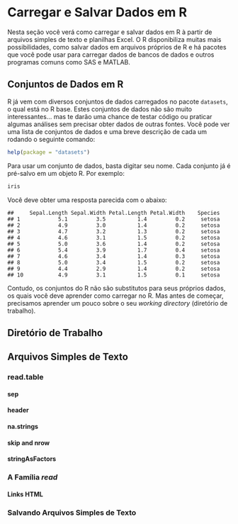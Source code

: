 # Carregar e Salvar Dados em R

Nesta seção você verá como carregar e salvar dados em R à partir de arquivos simples de texto e planilhas Excel. O R disponibiliza muitas mais possibilidades, como salvar dados em arquivos próprios de R e há pacotes que você pode usar para carregar dados de bancos de dados e outros programas comuns como SAS e MATLAB.

## Conjuntos de Dados em R

R já vem com diversos conjuntos de dados carregados no pacote `datasets`, o qual está no R base. Estes conjuntos de dados não são muito interessantes... mas te darão uma chance de testar código ou praticar algumas análises sem precisar obter dados de outras fontes. Você pode ver uma lista de conjuntos de dados e uma breve descrição de cada um rodando o seguinte comando:

```r
help(package = "datasets")
```
Para usar um conjunto de dados, basta digitar seu nome. Cada conjunto já é pré-salvo em um objeto R. Por exemplo:

```r
iris
```
Você deve obter uma resposta parecida com o abaixo:
```
##     Sepal.Length Sepal.Width Petal.Length Petal.Width    Species
## 1            5.1         3.5          1.4         0.2     setosa
## 2            4.9         3.0          1.4         0.2     setosa
## 3            4.7         3.2          1.3         0.2     setosa
## 4            4.6         3.1          1.5         0.2     setosa
## 5            5.0         3.6          1.4         0.2     setosa
## 6            5.4         3.9          1.7         0.4     setosa
## 7            4.6         3.4          1.4         0.3     setosa
## 8            5.0         3.4          1.5         0.2     setosa
## 9            4.4         2.9          1.4         0.2     setosa
## 10           4.9         3.1          1.5         0.1     setosa
```
Contudo, os conjuntos do R não são substitutos para seus próprios dados, os quais você deve aprender como carregar no R. Mas antes de começar, precisamos aprender um pouco sobre o seu *working directory* (diretório de trabalho).

## Diretório de Trabalho

## Arquivos Simples de Texto

### read.table

#### sep

#### header

#### na.strings

#### skip and nrow

#### stringAsFactors

### A Família *read*

#### Links HTML

### Salvando Arquivos Simples de Texto